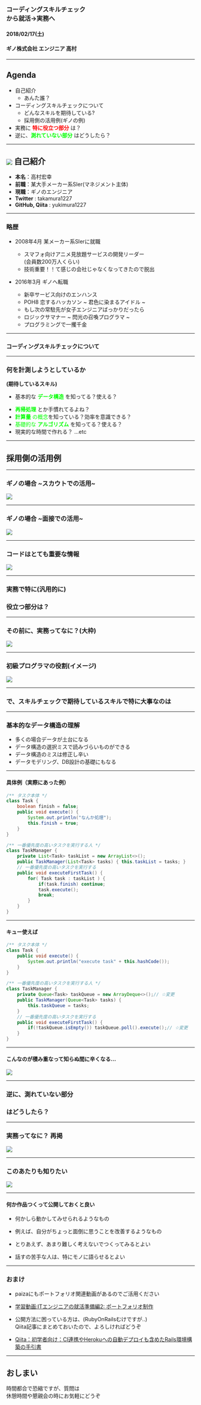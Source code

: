 ### コーディングスキルチェック<br/>から就活→実務へ
#### 2018/02/17(土)
#### ギノ株式会社 エンジニア 高村

----------

## Agenda
- 自己紹介
  * あんた誰？
- コーディングスキルチェックについて
  * どんなスキルを期待している?
  * 採用側の活用例(ギノの例)
- 実務に <span style="color: red">**特に役立つ部分** </span>は？
- 逆に、<span style="color: lime">**測れていない部分** </span>はどうしたら？

<!-- ~1minutes -->

----------

## <img src="reveal_lightning_work/20180217_student_event/xKb_JO9V_400x400.jpg" style="vertical-align: middle;"/> 自己紹介
* **本名**：高村宏幸
* **前職**：某大手メーカー系SIer(マネジメント主体)
* **現職**：ギノのエンジニア
* **Twitter** : takamura1227
* **GitHub, Qiita** : yukimura1227

---

### 略歴

* 2008年4月 某メーカー系SIerに就職
  <!-- .element: class="fragment" -->
  - スマフォ向けアニメ見放題サービスの開発リーダー  
  (会員数200万人くらい)
  <!-- .element: class="fragment" -->
  - 技術重要！！て感じの会社じゃなくなってきたので脱出 <!-- .element class="fragment" -->

* 2016年3月 ギノへ転職 <!-- .element class="fragment" -->
  - 新卒サービス向けのエンハンス
  <!-- .element class="fragment" -->
  - POH8 恋するハッカソン ~ 君色に染まるアイドル ~
  <!-- .element class="fragment" -->
  - もし次の常駐先が女子エンジニアばっかりだったら
  <!-- .element class="fragment" -->
  - ロジックサマナー ~ 閃光の召喚プログラマ ~
  <!-- .element class="fragment" -->
  - プログラミングで一攫千金
  <!-- .element class="fragment" -->

<!-- ~3minutes -->

----------

### <span style="font-size: 90%;">コーディングスキルチェックについて</span>

---

### 何を計測しようとしているか  
**(期待しているスキル)**
- 基本的な <span style="color: lime"> **データ構造** </span>を知ってる？使える？
* <span style="color: lime"> **再帰処理** </span>とか手慣れてるよね？
* <span style="color: lime"> **計算量** の概念</span>を知っている？効率を意識できる？
* <span style="color: lime"> 基礎的な **アルゴリズム** </span>を知ってる？使える？
* 現実的な時間で作れる？ ...etc

<!-- ~5minutes -->

----------

## 採用側の活用例

---

### ギノの場合 ~スカウトでの活用~
![](reveal_lightning_work/20180217_student_event/スカウトでの活用.svg)
<!-- .element: style="width: 100%" -->

---

### ギノの場合 ~面接での活用~
![](reveal_lightning_work/20180217_student_event/面接での活用.svg)
<!-- .element: style="width: 80%" -->

<!-- ~7minutes -->

---

### コードはとても重要な情報
![](reveal_lightning_work/20180217_student_event/PAK86_codeing20140517_TP_V.jpg)
<!-- .element: style="width: 80%" -->

----------

### 実務で特に(汎用的に)  
### 役立つ部分は？

---

### その前に、実務ってなに？(大枠)

![](reveal_lightning_work/20180217_student_event/実務のイメージ.svg)
<!-- .element: style="width: 90%" -->

<!-- ~8minutes -->

---

### 初級プログラマの役割(イメージ)

![](reveal_lightning_work/20180217_student_event/実務のイメージ_最初.svg) <!-- .element: style="width: 90%" -->

---

### で、スキルチェックで期待しているスキルで特に大事なのは

---

### 基本的なデータ構造の理解

* 多くの場合データが土台になる
* データ構造の選択ミスで読みづらいものができる
* データ構造のミスは修正し辛い
* データモデリング、DB設計の基礎にもなる

<!-- ~9minutes -->

---

#### 具体例（実際にあった例）
~~~java
/** タスク本体 */
class Task {
    boolean finish = false;
    public void execute() {
        System.out.println("なんか処理");
        this.finish = true;
    }
}
~~~

~~~java
/** 一番優先度の高いタスクを実行する人 */
class TaskManager {
    private List<Task> taskList = new ArrayList<>();
    public TaskManager(List<Task> tasks) { this.taskList = tasks; }
    // 一番優先度の高いタスクを実行する
    public void executeFirstTask() {
        for( Task task : taskList ) {
            if(task.finish) continue;
            task.execute();
            break;
        }
    }
}
~~~
<!-- .element: style="font-size: 60%" -->

<!-- ~10minutes -->

---

#### キュー使えば
~~~java
/** タスク本体 */
class Task {
    public void execute() {
        System.out.println("execute task" + this.hashCode());
    }
}
~~~

~~~java
/** 一番優先度の高いタスクを実行する人 */
class TaskManager {
    private Queue<Task> taskQueue = new ArrayDeque<>();// ☆変更
    public TaskManager(Queue<Task> tasks) {
        this.taskQueue = tasks;
    }
    // 一番優先度の高いタスクを実行する
    public void executeFirstTask() {
        if(!taskQueue.isEmpty()) taskQueue.poll().execute();// ☆変更
    }
}
~~~
<!-- .element: style="font-size: 60%" -->

<!-- ~ 12minutes -->

---

#### **こんなのが積み重なって知らぬ間に辛くなる...**
![](reveal_lightning_work/20180217_student_event/N825_hakisaretake-bururui_TP_V.jpg)<!-- .element: style="width: 70%" -->

----------

### 逆に、測れていない部分  
### はどうしたら？

---

### 実務ってなに？ 再掲

![](reveal_lightning_work/20180217_student_event/実務のイメージ_最初.svg) <!-- .element: style="width: 90%" -->

---

### このあたりも知りたい

![](reveal_lightning_work/20180217_student_event/実務のイメージ_測れない部分.svg) <!-- .element: style="width: 90%" -->

<!-- ~ 13minutes -->

---

#### **何か作品つくって公開しておくと良い**

* 何かしら動かしてみせられるようなもの
<!-- .element: style="font-size: 80%;"-->
* 例えば、自分がちょっと面倒に思うことを改善するようなもの
<!-- .element: style="font-size: 80%;"-->
* とりあえず、あまり難しく考えないでつくってみるとよい
<!-- .element: style="font-size: 80%;"-->
* 話すの苦手な人は、特にモノに語らせるとよい
<!-- .element: style="font-size: 80%;"-->

<!-- ~ 14minutes -->

---

### おまけ
* paizaにもポートフォリオ関連動画があるのでご活用ください
<!-- .element: style="font-size: 80%;"-->
  - [学習動画:ITエンジニアの就活準備編2: ポートフォリオ制作](https://paiza.jp/works/career/primer/career2)

* 公開方法に困っている方は、(RubyOnRailsむけですが..)  
Qiita記事にまとめておいたので、よろしければどうぞ
<!-- .element: style="font-size: 80%;"-->
  - [Qiita：初学者向け：CI連携やHerokuへの自動デプロイも含めたRails環境構築の手引書](https://qiita.com/yukimura1227/items/9860360e7b9afeb3210d)
<!-- ~ 15minutes -->

----------

## おしまい  
時間都合で恐縮ですが、質問は  
休憩時間や懇親会の時にお気軽にどうぞ
